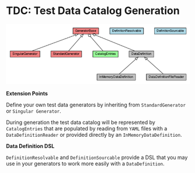 # TDC: Test Data Catalog Generation

![TDC Framelet](/images/Tdc.png)

**Extension Points**

Define your own test data generators by inheriting from ```StandardGenerator``` or ```Singular Generator```.

During generation the test data catalog will be represented by ```CatalogEntries``` that are populated by reading from ```YAML``` files with a ```DataDefinitionReader``` or provided directly by an ```InMemoryDataDefinition```.

**Data Definition DSL**

```DefinitionResolvable``` and ```DefinitionSourcable``` provide a DSL that you may use in your generators to work more easily with a ```DataDefinition```.
